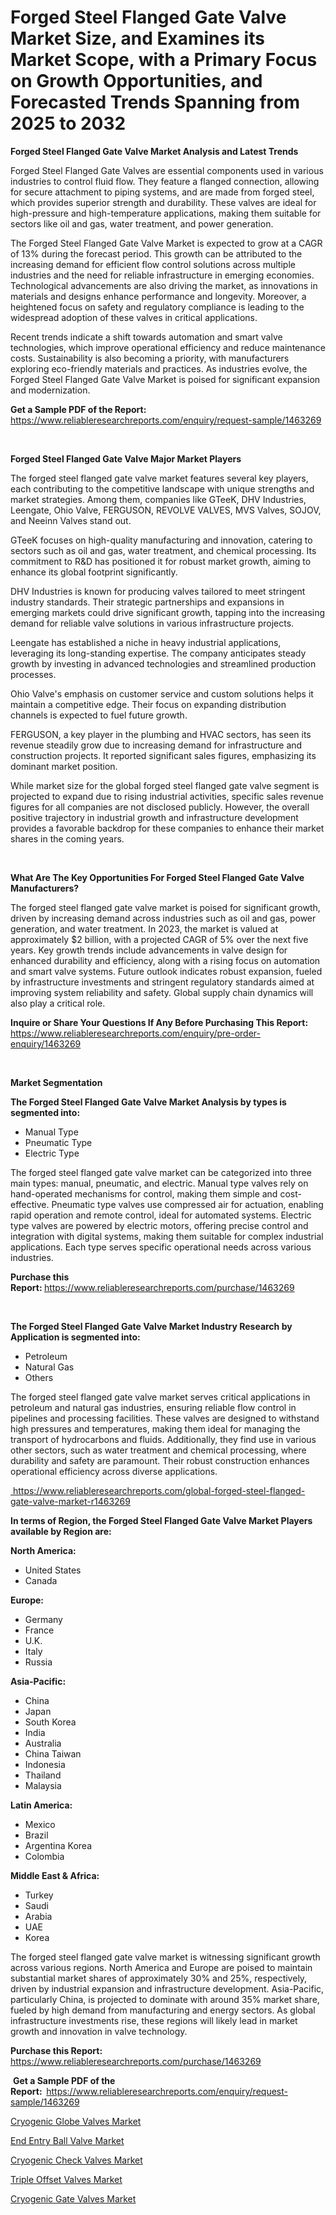 <p><h1>Forged Steel Flanged Gate Valve Market Size, and Examines its Market Scope, with a Primary Focus on Growth Opportunities, and Forecasted Trends Spanning from 2025 to 2032</h1></p><p><strong>Forged Steel Flanged Gate Valve Market Analysis and Latest Trends</strong></p>
<p><p>Forged Steel Flanged Gate Valves are essential components used in various industries to control fluid flow. They feature a flanged connection, allowing for secure attachment to piping systems, and are made from forged steel, which provides superior strength and durability. These valves are ideal for high-pressure and high-temperature applications, making them suitable for sectors like oil and gas, water treatment, and power generation.</p><p>The Forged Steel Flanged Gate Valve Market is expected to grow at a CAGR of 13% during the forecast period. This growth can be attributed to the increasing demand for efficient flow control solutions across multiple industries and the need for reliable infrastructure in emerging economies. Technological advancements are also driving the market, as innovations in materials and designs enhance performance and longevity. Moreover, a heightened focus on safety and regulatory compliance is leading to the widespread adoption of these valves in critical applications.</p><p>Recent trends indicate a shift towards automation and smart valve technologies, which improve operational efficiency and reduce maintenance costs. Sustainability is also becoming a priority, with manufacturers exploring eco-friendly materials and practices. As industries evolve, the Forged Steel Flanged Gate Valve Market is poised for significant expansion and modernization.</p></p>
<p><strong>Get a Sample PDF of the Report:&nbsp;</strong> <a href="https://www.reliableresearchreports.com/enquiry/request-sample/1463269?utm_campaign=83&utm_medium=2&utm_source=Github&utm_content=ia&utm_term=18022025&utm_id=forged-steel-flanged-gate-valve">https://www.reliableresearchreports.com/enquiry/request-sample/1463269</a></p>
<p>&nbsp;</p>
<p><strong>Forged Steel Flanged Gate Valve Major Market Players</strong></p>
<p><p>The forged steel flanged gate valve market features several key players, each contributing to the competitive landscape with unique strengths and market strategies. Among them, companies like GTeeK, DHV Industries, Leengate, Ohio Valve, FERGUSON, REVOLVE VALVES, MVS Valves, SOJOV, and Neeinn Valves stand out.</p><p>GTeeK focuses on high-quality manufacturing and innovation, catering to sectors such as oil and gas, water treatment, and chemical processing. Its commitment to R&D has positioned it for robust market growth, aiming to enhance its global footprint significantly.</p><p>DHV Industries is known for producing valves tailored to meet stringent industry standards. Their strategic partnerships and expansions in emerging markets could drive significant growth, tapping into the increasing demand for reliable valve solutions in various infrastructure projects.</p><p>Leengate has established a niche in heavy industrial applications, leveraging its long-standing expertise. The company anticipates steady growth by investing in advanced technologies and streamlined production processes.</p><p>Ohio Valve's emphasis on customer service and custom solutions helps it maintain a competitive edge. Their focus on expanding distribution channels is expected to fuel future growth.</p><p>FERGUSON, a key player in the plumbing and HVAC sectors, has seen its revenue steadily grow due to increasing demand for infrastructure and construction projects. It reported significant sales figures, emphasizing its dominant market position.</p><p>While market size for the global forged steel flanged gate valve segment is projected to expand due to rising industrial activities, specific sales revenue figures for all companies are not disclosed publicly. However, the overall positive trajectory in industrial growth and infrastructure development provides a favorable backdrop for these companies to enhance their market shares in the coming years.</p></p>
<p>&nbsp;</p>
<p><strong>What Are The Key Opportunities For Forged Steel Flanged Gate Valve Manufacturers?</strong></p>
<p><p>The forged steel flanged gate valve market is poised for significant growth, driven by increasing demand across industries such as oil and gas, power generation, and water treatment. In 2023, the market is valued at approximately $2 billion, with a projected CAGR of 5% over the next five years. Key growth trends include advancements in valve design for enhanced durability and efficiency, along with a rising focus on automation and smart valve systems. Future outlook indicates robust expansion, fueled by infrastructure investments and stringent regulatory standards aimed at improving system reliability and safety. Global supply chain dynamics will also play a critical role.</p></p>
<p><strong>Inquire or Share Your Questions If Any Before Purchasing This Report:</strong> <a href="https://www.reliableresearchreports.com/enquiry/pre-order-enquiry/1463269?utm_campaign=83&utm_medium=2&utm_source=Github&utm_content=ia&utm_term=18022025&utm_id=forged-steel-flanged-gate-valve">https://www.reliableresearchreports.com/enquiry/pre-order-enquiry/1463269</a></p>
<p>&nbsp;</p>
<p><strong>Market Segmentation</strong></p>
<p><strong>The Forged Steel Flanged Gate Valve Market Analysis by types is segmented into:</strong></p>
<p><ul><li>Manual Type</li><li>Pneumatic Type</li><li>Electric Type</li></ul></p>
<p><p>The forged steel flanged gate valve market can be categorized into three main types: manual, pneumatic, and electric. Manual type valves rely on hand-operated mechanisms for control, making them simple and cost-effective. Pneumatic type valves use compressed air for actuation, enabling rapid operation and remote control, ideal for automated systems. Electric type valves are powered by electric motors, offering precise control and integration with digital systems, making them suitable for complex industrial applications. Each type serves specific operational needs across various industries.</p></p>
<p><strong>Purchase this Report:&nbsp;</strong><a href="https://www.reliableresearchreports.com/purchase/1463269?utm_campaign=83&utm_medium=2&utm_source=Github&utm_content=ia&utm_term=18022025&utm_id=forged-steel-flanged-gate-valve">https://www.reliableresearchreports.com/purchase/1463269</a></p>
<p>&nbsp;</p>
<p><strong>The Forged Steel Flanged Gate Valve Market Industry Research by Application is segmented into:</strong></p>
<p><ul><li>Petroleum</li><li>Natural Gas</li><li>Others</li></ul></p>
<p><p>The forged steel flanged gate valve market serves critical applications in petroleum and natural gas industries, ensuring reliable flow control in pipelines and processing facilities. These valves are designed to withstand high pressures and temperatures, making them ideal for managing the transport of hydrocarbons and fluids. Additionally, they find use in various other sectors, such as water treatment and chemical processing, where durability and safety are paramount. Their robust construction enhances operational efficiency across diverse applications.</p></p>
<p><a href="https://www.reliableresearchreports.com/global-forged-steel-flanged-gate-valve-market-r1463269?utm_campaign=83&utm_medium=2&utm_source=Github&utm_content=ia&utm_term=18022025&utm_id=forged-steel-flanged-gate-valve">&nbsp;https://www.reliableresearchreports.com/global-forged-steel-flanged-gate-valve-market-r1463269</a></p>
<p><strong>In terms of Region, the Forged Steel Flanged Gate Valve Market Players available by Region are:</strong></p>
<p>
    <p> <strong> North America: </strong>
        <ul>
            <li>United States</li>
            <li>Canada</li>
        </ul>
        </p> 
    <p> <strong> Europe: </strong>
        <ul>
            <li>Germany</li>
            <li>France</li>
            <li>U.K.</li>
            <li>Italy</li>
            <li>Russia</li>
        </ul>
        </p> 
    <p> <strong> Asia-Pacific: </strong>
        <ul>
            <li>China</li>
            <li>Japan</li>
            <li>South Korea</li>
            <li>India</li>
            <li>Australia</li>
            <li>China Taiwan</li>
            <li>Indonesia</li>
            <li>Thailand</li>
            <li>Malaysia</li>
        </ul>
        </p> 
    <p> <strong> Latin America: </strong>
        <ul>
            <li>Mexico</li>
            <li>Brazil</li>
            <li>Argentina Korea</li>
            <li>Colombia</li>
        </ul>
        </p> 
    <p> <strong> Middle East & Africa: </strong>
        <ul>
            <li>Turkey</li>
            <li>Saudi</li>
            <li>Arabia</li>
            <li>UAE</li>
            <li>Korea</li>
        </ul>
    </p>
    </p>
<p><p>The forged steel flanged gate valve market is witnessing significant growth across various regions. North America and Europe are poised to maintain substantial market shares of approximately 30% and 25%, respectively, driven by industrial expansion and infrastructure development. Asia-Pacific, particularly China, is projected to dominate with around 35% market share, fueled by high demand from manufacturing and energy sectors. As global infrastructure investments rise, these regions will likely lead in market growth and innovation in valve technology.</p></p>
<p><strong>Purchase this Report: </strong><a href="https://www.reliableresearchreports.com/purchase/1463269?utm_campaign=83&utm_medium=2&utm_source=Github&utm_content=ia&utm_term=18022025&utm_id=forged-steel-flanged-gate-valve">https://www.reliableresearchreports.com/purchase/1463269</a></p>
<p>&nbsp;<strong>Get a Sample PDF of the Report:&nbsp;&nbsp;</strong><a href="https://www.reliableresearchreports.com/enquiry/request-sample/1463269?utm_campaign=83&utm_medium=2&utm_source=Github&utm_content=ia&utm_term=18022025&utm_id=forged-steel-flanged-gate-valve">https://www.reliableresearchreports.com/enquiry/request-sample/1463269</a></p>
<p><strong></strong></p>
<p><p><a href="https://github.com/slmagaddam/Market-Research-Report-List-1/blob/main/cryogenic-globe-valves-market.md?utm_campaign=83&utm_medium=2&utm_source=Github&utm_content=ia&utm_term=18022025&utm_id=forged-steel-flanged-gate-valve">Cryogenic Globe Valves Market</a></p><p><a href="https://github.com/phephezxnf/Market-Research-Report-List-1/blob/main/end-entry-ball-valve-market.md?utm_campaign=83&utm_medium=2&utm_source=Github&utm_content=ia&utm_term=18022025&utm_id=forged-steel-flanged-gate-valve">End Entry Ball Valve Market</a></p><p><a href="https://github.com/moazugavate/Market-Research-Report-List-1/blob/main/cryogenic-check-valves-market.md?utm_campaign=83&utm_medium=2&utm_source=Github&utm_content=ia&utm_term=18022025&utm_id=forged-steel-flanged-gate-valve">Cryogenic Check Valves Market</a></p><p><a href="https://github.com/watzondechao/Market-Research-Report-List-1/blob/main/triple-offset-valves-market.md?utm_campaign=83&utm_medium=2&utm_source=Github&utm_content=ia&utm_term=18022025&utm_id=forged-steel-flanged-gate-valve">Triple Offset Valves Market</a></p><p><a href="https://github.com/iroldilom/Market-Research-Report-List-1/blob/main/cryogenic-gate-valves-market.md?utm_campaign=83&utm_medium=2&utm_source=Github&utm_content=ia&utm_term=18022025&utm_id=forged-steel-flanged-gate-valve">Cryogenic Gate Valves Market</a></p></p>